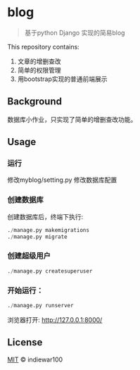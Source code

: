 # blog

> 基于python Django 实现的简易blog


This repository contains:

1. 文章的增删查改
2. 简单的权限管理
3. 用bootstrap实现的普通前端展示

## Background

数据库小作业，只实现了简单的增删查改功能。

## Usage

### 运行
修改myblog/setting.py 修改数据库配置

### 创建数据库
创建数据库后，终端下执行:
```python
./manage.py makemigrations
./manage.py migrate
```
### 创建超级用户
```python
./manage.py createsuperuser
```
### 开始运行：
```python
./manage.py runserver
```
浏览器打开: http://127.0.0.1:8000/ 

## License

[MIT](LICENSE) © indiewar100